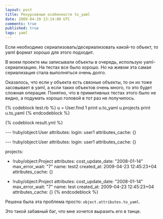 ```yaml
---
layout: post
title: Рекурсивные особенности to_yaml
date: 2009-04-20 13:14:00 UTC
comments: true
published: true
tags: yaml
---
```


Если необходимо сериализовать/десериализовать какой-то объект, то yaml формат хорошо для этого подходит.

В моем проекте мы записывали объекты в очередь, использую yaml-сериализацию. На тестах все было хорошо. Но на живом эта
самая сериализация стала выполняться очень долго.

Оказалось, что если у объекта есть связные объекты, то он их тоже засовывает в yaml, а если таких объектов очень много,
то это будет сложная операция. Понятно, что в примитивных тестах этого было не видно, а подумать хорошо головой в тот
раз не получилось.

{% codeblock test.rb %}
  u = User.find 1
  print u.to_yaml
  u.projects
  print u.to_yaml
{% endcodeblock %}

{% codeblock result.yml %}

--- !ruby/object:User
attributes:
  login: user1
attributes_cache: {}

--- !ruby/object:User
attributes:
  login: user1
attributes_cache: {}

projects:
- !ruby/object:Project
  attributes:
    cost_update_date: "2008-01-14"
    max_error_wait: "7"
    name: test2
    created_at: 2009-04-23 12:45:23+04
  attributes_cache: {}

- !ruby/object:Project
  attributes:
    cost_update_date: "2008-01-14"
    max_error_wait: "7"
    name: test
    created_at: 2009-04-23 12:45:23+04
  attributes_cache: {}
{% endcodeblock %}

Решена была эта проблема просто: `object.attributes.to_yaml`.

Это такой забавный баг, что мне хочется выразить его в танце.
